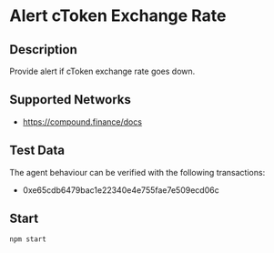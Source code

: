 # Alert cToken Exchange Rate

## Description

Provide alert if cToken exchange rate goes down.

## Supported Networks

- https://compound.finance/docs

## Test Data

The agent behaviour can be verified with the following transactions:

- 0xe65cdb6479bac1e22340e4e755fae7e509ecd06c

## Start

```
npm start
```
